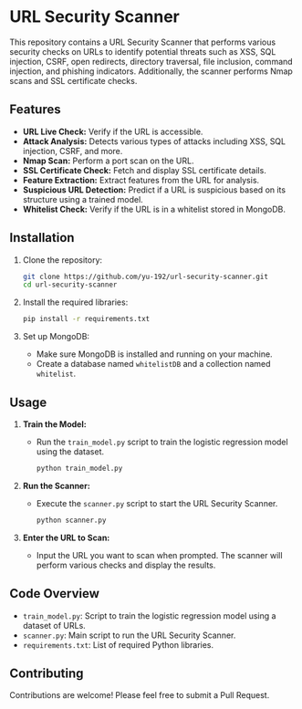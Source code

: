 # URL Security Scanner

This repository contains a URL Security Scanner that performs various security checks on URLs to identify potential threats such as XSS, SQL injection, CSRF, open redirects, directory traversal, file inclusion, command injection, and phishing indicators. Additionally, the scanner performs Nmap scans and SSL certificate checks.

## Features

- **URL Live Check:** Verify if the URL is accessible.
- **Attack Analysis:** Detects various types of attacks including XSS, SQL injection, CSRF, and more.
- **Nmap Scan:** Perform a port scan on the URL.
- **SSL Certificate Check:** Fetch and display SSL certificate details.
- **Feature Extraction:** Extract features from the URL for analysis.
- **Suspicious URL Detection:** Predict if a URL is suspicious based on its structure using a trained model.
- **Whitelist Check:** Verify if the URL is in a whitelist stored in MongoDB.


## Installation

1. Clone the repository:
   ```sh
   git clone https://github.com/yu-192/url-security-scanner.git
   cd url-security-scanner
   ```

2. Install the required libraries:
   ```sh
   pip install -r requirements.txt
   ```

3. Set up MongoDB:
   - Make sure MongoDB is installed and running on your machine.
   - Create a database named `whitelistDB` and a collection named `whitelist`.

## Usage

1. **Train the Model:**
   - Run the `train_model.py` script to train the logistic regression model using the dataset.
     ```sh
     python train_model.py
     ```

2. **Run the Scanner:**
   - Execute the `scanner.py` script to start the URL Security Scanner.
     ```sh
     python scanner.py
     ```

3. **Enter the URL to Scan:**
   - Input the URL you want to scan when prompted. The scanner will perform various checks and display the results.

## Code Overview

- `train_model.py`: Script to train the logistic regression model using a dataset of URLs.
- `scanner.py`: Main script to run the URL Security Scanner.
- `requirements.txt`: List of required Python libraries.

## Contributing

Contributions are welcome! Please feel free to submit a Pull Request.
    
